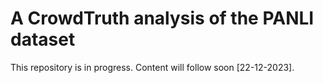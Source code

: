 # A CrowdTruth analysis of the PANLI dataset
This repository is in progress. Content will follow soon [22-12-2023].
